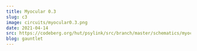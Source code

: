 ```yaml
---
title: Myocular 0.3
slug: c3
image: circuits/myocular0.3.png
date: 2021-04-14
src: https://codeberg.org/hut/psylink/src/branch/master/schematics/myocular0.3.sch
blog: gauntlet
---
```

